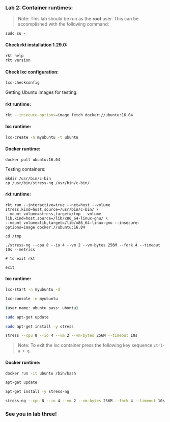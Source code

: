 ### Lab 2: Container runtimes:

> Note: This lab should be run as the **root** user. This can be accomplished with the following command:
```
sudo su - 
```

#### Check rkt installation 1.29.0:
```bash
rkt help
rkt version
```

#### Check lxc configuration:
```bash
lxc-checkconfig
```

Getting Ubuntu images for testing:

#### rkt runtime:

```bash
rkt --insecure-options=image fetch docker://ubuntu:16.04
```

#### lxc runtime:

```bash
lxc-create -n myubuntu -t ubuntu
```

#### Docker runtime:

```shell
docker pull ubuntu:16.04
```

Testing containers:

```shell
mkdir /usr/bin/c-bin
cp /usr/bin/stress-ng /usr/bin/c-bin/
```

#### rkt runtime:

```shell
rkt run --interactive=true --net=host --volume stress,kind=host,source=/usr/bin/c-bin/ \
--mount volume=stress,target=/tmp --volume lib,kind=host,source=/lib/x86_64-linux-gnu/ \
--mount volume=lib,target=/lib/x86_64-linux-gnu --insecure-options=image docker://ubuntu:16.04

cd /tmp

./stress-ng --cpu 8 --io 4 --vm 2 --vm-bytes 256M --fork 4 --timeout 10s --metrics

# to exit rkt

exit
```


#### lxc runtime:

```bash
lxc-start -n myubuntu -d

lxc-console -n myubuntu

(user name: ubuntu pass: ubuntu)

sudo apt-get update

sudo apt-get install -y stress

stress --cpu 8 --io 4 --vm 2 --vm-bytes 256M --timeout 10s

```

> Note: To exit the lxc container press the following key sequence `ctrl-a + q`.

#### Docker runtime:

```bash
docker run -it ubuntu /bin/bash

apt-get update

apt-get install -y stress-ng

stress-ng --cpu 8 --io 4 --vm 2 --vm-bytes 256M --fork 4 --timeout 10s --metrics
```

### See you in lab three!
